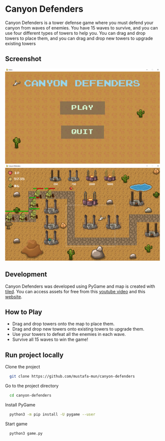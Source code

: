# Canyon Defenders
Canyon Defenders is a tower defense game where you must defend your canyon from waves of enemies. You have 15 waves to survive, and you can use four different types of towers to help you. You can drag and drop towers to place them, and you can drag and drop new towers to upgrade existing towers

## Screenshot
![](screenshots/main-menu.png)
![](screenshots/ingame.png)

##  Development

Canyon Defenders was developed using PyGame and map is created with [tiled](https://www.mapeditor.org/). You can access assets for free from this [youtube video](https://www.youtube.com/watch?v=C4_iRLlPNFc) and this [website](https://craftpix.net/).

## How to Play

- Drag and drop towers onto the map to place them.
- Drag and drop new towers onto existing towers to upgrade them.
- Use your towers to defeat all the enemies in each wave.
-  Survive all 15 waves to win the game!

## Run project locally

Clone the project

```bash
  git clone https://github.com/mustafa-mun/canyon-defenders
```

Go to the project directory

```bash
  cd canyon-defenders
```

Install PyGame

```bash
  python3 -m pip install -U pygame --user
```

Start game

```bash
  python3 game.py
```

